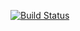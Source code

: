 [![Build Status](https://app.travis-ci.com/KimFrans/registration_numbers_webapp.svg?branch=master)](https://app.travis-ci.com/KimFrans/registration_numbers_webapp)